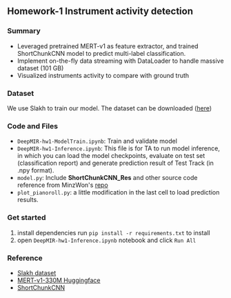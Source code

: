 ## Homework-1 Instrument activity detection

### Summary
- Leveraged pretrained MERT-v1 as feature extractor, and trained ShortChunkCNN model to predict multi-label classification.
- Implement on-the-fly data streaming with DataLoader to handle massive dataset (101 GB)
- Visualized instruments activity to compare with ground truth

### Dataset
We use Slakh to train our model. The dataset can be downloaded ([here](http://www.slakh.com/))

### Code and Files
- `DeepMIR-hw1-ModelTrain.ipynb`: Train and validate model
- `DeepMIR-hw1-Inference.ipynb`: This file is for TA to run model inference, in which you can load the model checkpoints, evaluate on test set (classification report) and generate prediction result of Test Track (in .npy format).
- `model.py`: Include **ShortChunkCNN_Res** and other source code reference from MinzWon's [repo](https://github.com/minzwon/sota-music-tagging-models)
- `plot_pianoroll.py`: a little modification in the last cell to load prediction results.

### Get started
1. install dependencies
    run `pip install -r requirements.txt` to install
2. open `DeepMIR-hw1-Inference.ipynb` notebook and click `Run All`

### Reference
- [Slakh dataset](http://www.slakh.com/)
- [MERT-v1-330M Huggingface](https://huggingface.co/m-a-p/MERT-v1-330M)
- [ShortChunkCNN](https://github.com/minzwon/sota-music-tagging-models)